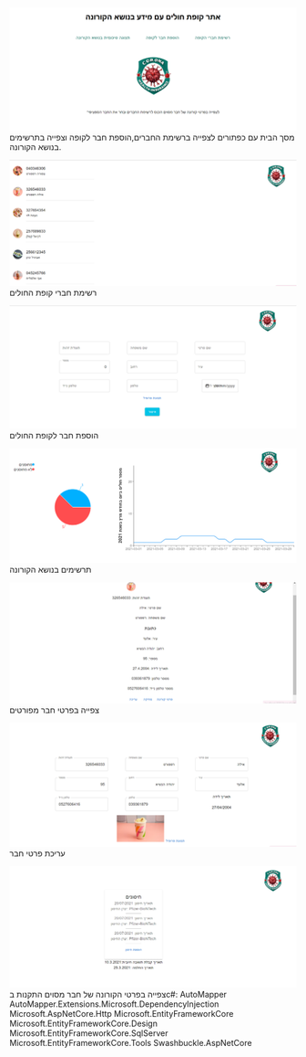 ![alt text](public/Screenshots/homePage.png) מסך הבית עם כפתורים לצפייה ברשימת החברים,הוספת חבר לקופה וצפייה בתרשימים בנושא הקורונה.

 ![alt text](public/Screenshots/memberList.png)רשימת חברי קופת החולים

![alt text](public/Screenshots/add.png)הוספת חבר לקופת החולים 

![alt text](public/Screenshots/covidCharts.png)תרשימים בנושא הקורונה 

![alt text](public/Screenshots/card.png) צפייה בפרטי חבר מפורטים

 ![alt text](public/Screenshots/edit.png) עריכת פרטי חבר

 ![alt text](public/Screenshots/covidDetails.png)צפייה בפרטי הקורונה של חבר מסוים
התקנות בc#:
AutoMapper
AutoMapper.Extensions.Microsoft.DependencyInjection
Microsoft.AspNetCore.Http
Microsoft.EntityFrameworkCore
Microsoft.EntityFrameworkCore.Design
Microsoft.EntityFrameworkCore.SqlServer
Microsoft.EntityFrameworkCore.Tools
Swashbuckle.AspNetCore